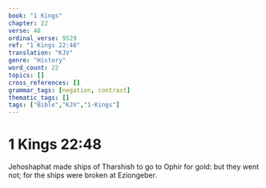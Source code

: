 ```yaml
---
book: "1 Kings"
chapter: 22
verse: 48
ordinal_verse: 9529
ref: "1 Kings 22:48"
translation: "KJV"
genre: "History"
word_count: 22
topics: []
cross_references: []
grammar_tags: [negation, contrast]
thematic_tags: []
tags: ["Bible","KJV","1-Kings"]
---
```


# 1 Kings 22:48

Jehoshaphat made ships of Tharshish to go to Ophir for gold: but they went not; for the ships were broken at Eziongeber.
